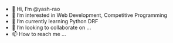 - 👋 Hi, I’m @yash-rao
- 👀 I’m interested in Web Development, Competitive Programming
- 🌱 I’m currently learning Python DRF
- 💞️ I’m looking to collaborate on ...
- 📫 How to reach me ...

<!---
yash-rao/yash-rao is a ✨ special ✨ repository because its `README.md` (this file) appears on your GitHub profile.
You can click the Preview link to take a look at your changes.
--->
